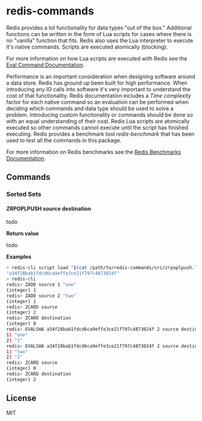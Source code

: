 # redis-commands

Redis provides a lot functionality for data types "out of the box." Additional functions can be written in the form of Lua scripts
for cases where there is no "vanilla" function that fits. Redis also uses the Lua interpreter to execute it's native commands. Scripts
are executed atomically (blocking).

For more information on how Lua scripts are executed with Redis see the [Eval Command Documentation](http://redis.io/commands/eval).

Performance is an important consideration when designing software around a data store. Redis has ground up been built for high performance. When
introducing any IO calls into software it's very important to understand the cost of that functionality. Redis documentation includes a *Time complexity* 
factor for each native command so an evaluation can be performed when deciding which commands and data type should be used to solve a problem. Introducing 
custom functionality or commands should be done so with an equal understanding of their cost. Redis Lua scripts are atomically executed so other commands
cannot execute until the script has finished executing. Redis provides a benchmark tool *redis-benchmark* that has been used to test all the commands in 
this package.

For more information on Redis benchmarks see the [Redis Benchmarks Documentation](http://redis.io/topics/benchmarks).

## Commands

### Sorted Sets

#### ZRPOPLPUSH source destination

todo

**Return value**

todo

**Examples**

```bash
> redis-cli script load "$(cat /path/to/redis-commands/src/zrpoplpush.lua)"
"a34f28bab1fdcd6ca9effe3ce21f797c4873024f"
> redis-cli
redis> ZADD source 1 "one"
(integer) 1
redis> ZADD source 2 "two"
(integer) 1
redis> ZCARD source
(integer) 2
redis> ZCARD destination
(integer) 0
redis> EVALSHA a34f28bab1fdcd6ca9effe3ce21f797c4873024f 2 source destination
1) "one"
2) "1"
redis> EVALSHA a34f28bab1fdcd6ca9effe3ce21f797c4873024f 2 source destination
1) "two"
2) "2"
redis> ZCARD source
(integer) 0
redis> ZCARD destination
(integer) 2
```

## License

MIT